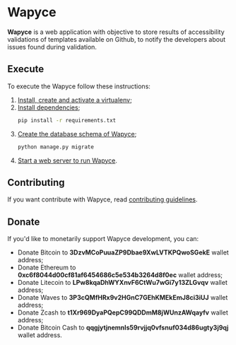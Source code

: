 Wapyce
===================

**Wapyce** is a web application with objective to store results of accessibility validations of templates available on Github, to notify the developers about issues found during validation.

## Execute

To execute the Wapyce follow these instructions:

1. [Install, create and activate a virtualenv](https://packaging.python.org/guides/installing-using-pip-and-virtualenv/);
2. [Install dependencies](https://packaging.python.org/guides/installing-using-pip-and-virtualenv/#using-requirements-files);
    ```bash
    pip install -r requirements.txt
    ```
3. [Create the database schema of Wapyce](https://docs.djangoproject.com/en/2.1/ref/django-admin/#django-admin-migrate);
    ```bash
    python manage.py migrate
    ```
4. [Start a web server to run Wapyce](http://goodcode.io/articles/django-nginx-gunicorn/).

## Contributing

If you want contribute with Wapyce, read [contributing guidelines](CONTRIBUTING.md).

## Donate
  
If you'd like to monetarily support Wapyce development, you can:

* Donate Bitcoin to **3DzvMCoPuuaZP9Dbae9XwLVTKPQwoSGekE** wallet address;
* Donate Ethereum to **0xc6f8044d00cf81af6454686c5e534b3264d8f0ec** wallet address;
* Donate Litecoin to **LPw8kqaDhWYXnvF6CtWu7wGi7y13ZLGvqv** wallet address;
* Donate Waves to **3P3cQMfHRx9v2HGnC7GEhKMEkEmJ8ci3iUJ** wallet address;
* Donate Zcash to **t1Xr969DyaPQepC99QDDmM8jWUnzAWqayfv** wallet address;
* Donate Bitcoin Cash to **qqgjytjnemnls59rvjjq0vfsnuf034d86ugty3j9qj** wallet address.
